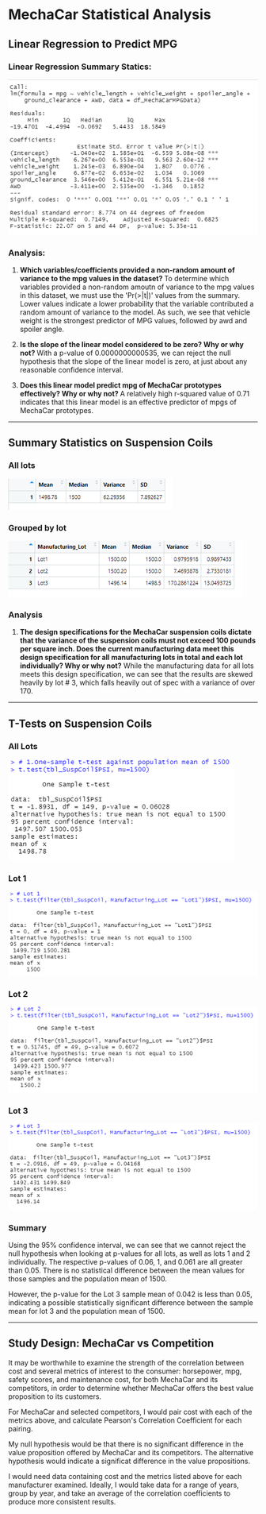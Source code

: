 # MechaCar Statistical Analysis

## Linear Regression to Predict MPG

### Linear Regression Summary Statics:

![Linear Regression Summary Statistics](https://github.com/noble190/MechaCar_Statistical_Analysis/blob/main/img/LinearRegressionSummary.png)

### Analysis:

1. <b>Which variables/coefficients provided a non-random amount of variance to the mpg values in the dataset? </b>
To determine which variables provided a non-random amoutn of variance to the mpg values in this dataset, we must use the 'Pr(>|t|)' values from the summary. Lower values indicate a lower probability that the variable contributed a random amount of variance to the model. As such, we see that vehicle weight is the strongest predictor of MPG values, followed by awd and spoiler angle.

2. <b>Is the slope of the linear model considered to be zero? Why or why not? </b>
With a p-value of 0.0000000000535, we can reject the null hypothesis that the slope of the linear model is zero, at just about any reasonable confidence interval.

3. <b>Does this linear model predict mpg of MechaCar prototypes effectively? Why or why not? </b>
A relatively high r-squared value of 0.71 indicates that this linear model is an effective predictor of mpgs of MechaCar prototypes.

<hr>

## Summary Statistics on Suspension Coils

### All lots
![Summary Statistics - all lots](https://github.com/noble190/MechaCar_Statistical_Analysis/blob/main/img/Summary_Total.png)

### Grouped by lot
![Summary Statistics - grouped by lot](https://github.com/noble190/MechaCar_Statistical_Analysis/blob/main/img/Summary_PerLot.png)

### Analysis

1. <b>The design specifications for the MechaCar suspension coils dictate that the variance of the suspension coils must not exceed 100 pounds per square inch. Does the current manufacturing data meet this design specification for all manufacturing lots in total and each lot individually? Why or why not?</b>
While the manufacturing data for all lots meets this design specification, we can see that the results are skewed heavily by lot # 3, which falls heavily out of spec with a variance of over 170.

<hr>

## T-Tests on Suspension Coils

### All Lots
![T-Test - All Lots](https://github.com/noble190/MechaCar_Statistical_Analysis/blob/main/img/TTestAll.png)

### Lot 1
![T-Test - Lot 1](https://github.com/noble190/MechaCar_Statistical_Analysis/blob/main/img/TTestLot1.png)

### Lot 2
![T-Test - Lot 2](https://github.com/noble190/MechaCar_Statistical_Analysis/blob/main/img/TTestLot2.png)

### Lot 3
![T-Test - Lot 3](https://github.com/noble190/MechaCar_Statistical_Analysis/blob/main/img/TTestLot3.png)

### Summary
Using the 95% confidence interval, we can see that we cannot reject the null hypothesis when looking at p-values for all lots, as well as lots 1 and 2 individually. The respective p-values of 0.06, 1, and 0.061 are all greater than 0.05. There is no statistical difference between the mean values for those samples and the population mean of 1500.

However, the p-value for the Lot 3 sample mean of 0.042 is less than 0.05, indicating a possible statistically significant difference between the sample mean for lot 3 and the population mean of 1500.

<hr>

## Study Design: MechaCar vs Competition

It may be worthwhile to examine the strength of the correlation between cost and several metrics of interest to the consumer: horsepower, mpg, safety scores, and maintenance cost, for both MechaCar and its competitors, in order to determine whether MechaCar offers the best value proposition to its customers. 

For MechaCar and selected competitors, I would pair cost with each of the metrics above, and calculate Pearson's Correlation Coefficient for each pairing. 

My null hypothesis would be that there is no significant difference in the value proposition offered by MechaCar and its competitors. The alternative hypothesis would indicate a significat difference in the value propositions.

I would need data containing cost and the metrics listed above for each manufacturer examined. Ideally, I would take data for a range of years, group by year, and take an average of the correlation coefficients to produce more consistent results.


